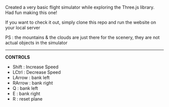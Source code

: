 Created a very basic flight simulator while exploring the Three.js library. Had fun making this one!

If you want to check it out, simply clone this repo and run the website on your local server

PS : the mountains & the clouds are just there for the scenery, they are not actual objects in the simulator

------------------------------------------------------------------------------------------------------------------------------------

**CONTROLS** 
- Shift : Increase Speed
- LCtrl : Decrease Speed
- LArrow : bank left
- RArrow : bank right
- Q : bank left
- E : bank right
- R : reset plane
